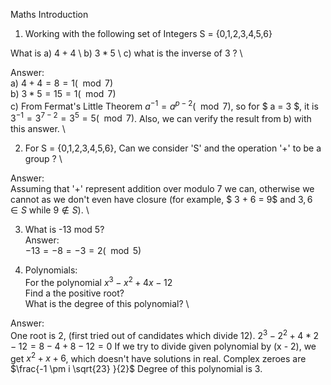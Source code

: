 Maths Introduction

1. Working with the following set of Integers S = {0,1,2,3,4,5,6}

What is
a) $4 + 4$ \ 
b) $3 * 5$ \ 
c) what is the inverse of 3 ? \

Answer: \
 a) $4 + 4 = 8 = 1 (\mod 7)$ \
 b) $3 * 5 = 15 = 1 (\mod 7)$ \
 c) From Fermat's Little Theorem
  $a ^ {-1} = a ^ {p-2} (\mod 7)$, so for $ a = 3 $, it is \
$3 ^ {-1} = 3 ^ {7 - 2} = 3 ^ {5} = 5 (\mod 7)$.
  Also, we can verify the result from b) with this answer. \

2. For S = {0,1,2,3,4,5,6}, Can we consider 'S' and the operation '+' to be a group ? \

Answer: \
Assuming that '+' represent addition over modulo 7 we can, otherwise we cannot as we don't even have closure (for example, $ 3 + 6 = 9$ and $3, 6 \in S$ while $9 \notin S$). \

3. What is -13 mod 5? \
Answer: \
$-13 = -8 = -3 = 2 (\mod 5)$

4. Polynomials: \
 For the polynomial $x^3 − x^2 + 4x − 12$ \
 Find a the positive root? \
 What is the degree of this polynomial? \

Answer: \
One root is 2, (first tried out of candidates which divide 12). $2^3 - 2^2 + 4*2 - 12 = 8 - 4 + 8 - 12 = 0$
 If we try to divide given polynomial by (x - 2), we get $x^2 + x + 6$, which doesn't have solutions in real. Complex zeroes are $\frac{-1 \pm i \sqrt{23} }{2}$
 Degree of this polynomial is 3.

